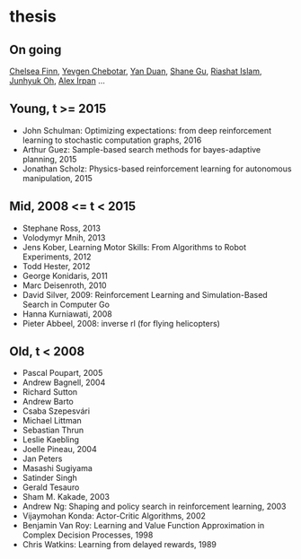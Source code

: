 # thesis

## On going
[Chelsea Finn](http://people.eecs.berkeley.edu/~cbfinn/),
[Yevgen Chebotar](http://www-clmc.usc.edu/Main/YevgenChebotar),
[Yan Duan](http://rockyduan.com/),
[Shane Gu](http://sg717.user.srcf.net/),
[Riashat Islam](https://riashatislam.com/),
[Junhyuk Oh](https://sites.google.com/a/umich.edu/junhyuk-oh/),
[Alex Irpan](https://www.alexirpan.com/)
...

## Young, t >= 2015 
* John Schulman: Optimizing expectations: from deep reinforcement learning to stochastic computation graphs, 2016
* Arthur Guez: Sample-based search methods for bayes-adaptive planning, 2015
* Jonathan Scholz: Physics-based reinforcement learning for autonomous manipulation, 2015

## Mid, 2008 <= t < 2015
* Stephane Ross, 2013
* Volodymyr Mnih, 2013
* Jens Kober, Learning Motor Skills: From Algorithms to Robot Experiments, 2012
* Todd Hester, 2012
* George Konidaris, 2011
* Marc Deisenroth, 2010
* David Silver, 2009: Reinforcement Learning and Simulation-Based Search in Computer Go
* Hanna Kurniawati, 2008
* Pieter Abbeel, 2008: inverse rl (for flying helicopters)

## Old, t < 2008
* Pascal Poupart, 2005
* Andrew Bagnell, 2004
* Richard Sutton
* Andrew Barto
* Csaba Szepesvári
* Michael Littman
* Sebastian Thrun
* Leslie Kaebling
* Joelle Pineau, 2004
* Jan Peters
* Masashi Sugiyama
* Satinder Singh
* Gerald Tesauro
* Sham M. Kakade, 2003
* Andrew Ng: Shaping and policy search in reinforcement learning, 2003
* Vijaymohan Konda: Actor-Critic Algorithms, 2002
* Benjamin Van Roy: Learning and Value Function Approximation in Complex Decision Processes, 1998
* Chris Watkins: Learning from delayed rewards, 1989

